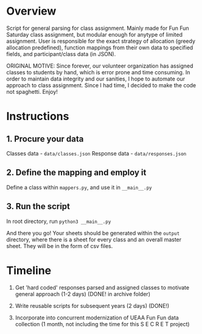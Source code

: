 # Overview
Script for general parsing for class assignment. Mainly made for Fun Fun Saturday class assignment, but modular enough for anytype of limited assignment. User is responsible for the exact strategy of allocation (greedy allocation predefined), function mappings from their own data to specified fields, and participant/class data (in JSON).

ORIGINAL MOTIVE: Since forever, our volunteer organization has assigned classes to students by hand, which is error prone and time consuming. In order to maintain data integrity and our sanities, I hope to automate our approach to class assignment. Since I had time, I decided to make the code not spaghetti. Enjoy!

# Instructions
## 1. Procure your data
Classes data - ```data/classes.json```
Response data - ```data/responses.json```

## 2. Define the mapping and employ it
Define a class within ```mappers.py```, and use it in ```__main__.py```

## 3. Run the script
In root directory, run ```python3 __main__.py```

And there you go! Your sheets should be generated within the ```output``` directory, where there is a sheet for every class and an overall master sheet. They will be in the form of csv files.

# Timeline

1. Get 'hard coded' responses parsed and assigned classes to motivate general approach (1-2 days) (DONE! in archive folder)

2. Write reusable scripts for subsequent years (2 days) (DONE!)

3. Incorporate into concurrent modernization of UEAA Fun Fun data collection (1 month, not including the time for this S E C R E T project)
